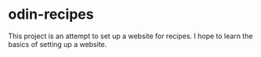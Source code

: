 # odin-recipes
This project is an attempt to set up a website for recipes. I hope
to learn the basics of setting up a website. 